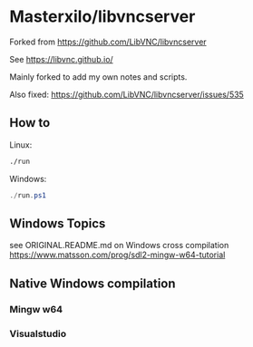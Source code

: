 # Masterxilo/libvncserver

Forked from https://github.com/LibVNC/libvncserver

See https://libvnc.github.io/

Mainly forked to add my own notes and scripts.

Also fixed: https://github.com/LibVNC/libvncserver/issues/535

## How to

Linux:
```bash
./run
```

Windows:
```powershell
./run.ps1
```

## Windows Topics
see ORIGINAL.README.md on Windows cross compilation
https://www.matsson.com/prog/sdl2-mingw-w64-tutorial

## Native Windows compilation
### Mingw w64

### Visualstudio
